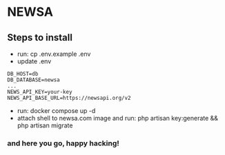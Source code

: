 # NEWSA
## Steps to install
- run: cp .env.example .env
- update .env
```
DB_HOST=db
DB_DATABASE=newsa
...
NEWS_API_KEY=your-key
NEWS_API_BASE_URL=https://newsapi.org/v2
```
- run: docker compose up -d
- attach shell to newsa.com image and run: php artisan key:generate && php artisan migrate

### and here you go, happy hacking!